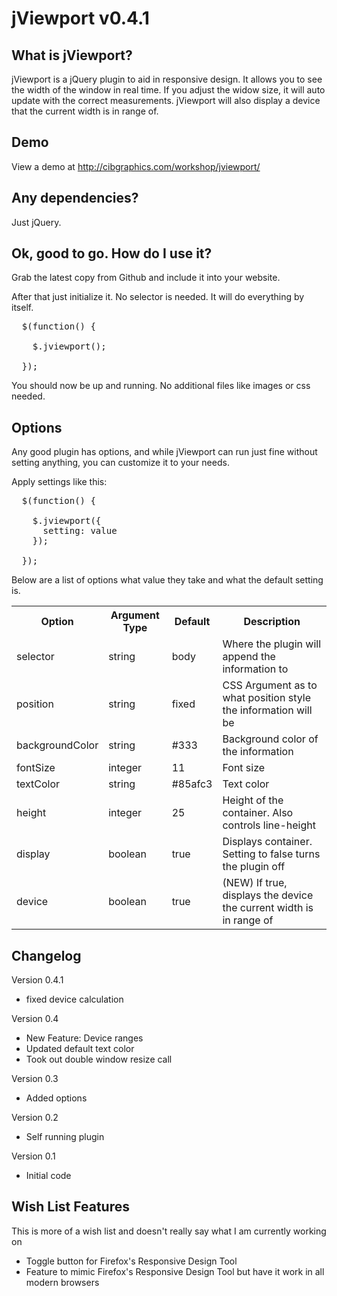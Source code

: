 # jViewport v0.4.1

## What is jViewport?

jViewport is a jQuery plugin to aid in responsive design. It allows you to see the width of the window in real time. If you adjust the widow size, it will auto update with the correct measurements. jViewport will also display a device that the current width is in range of.

## Demo

View a demo at http://cibgraphics.com/workshop/jviewport/

## Any dependencies?

Just jQuery.

## Ok, good to go. How do I use it?

Grab the latest copy from Github and include it into your website.

After that just initialize it. No selector is needed. It will do everything by itself.

<pre>
  $(function() {

    $.jviewport();

  });
</pre>

You should now be up and running. No additional files like images or css needed.

## Options

Any good plugin has options, and while jViewport can run just fine without setting anything, you can customize it to your needs.

Apply settings like this:

<pre>
  $(function() {

    $.jviewport({
      setting: value
    });

  });
</pre>

Below are a list of options what value they take and what the default setting is.

<table>
  <tr>
    <th>Option</th><th>Argument Type</th><th>Default</th><th>Description</th>
  </tr>
  <tr>
    <td>selector</td><td>string</td><td>body</td><td>Where the plugin will append the information to</td>
  </tr>
  <tr>
    <td>position</td><td>string</td><td>fixed</td><td>CSS Argument as to what position style the information will be</td>
  </tr>
  <tr>
    <td>backgroundColor</td><td>string</td><td>#333</td><td>Background color of the information</td>
  </tr>
  <tr>
    <td>fontSize</td><td>integer</td><td>11</td><td>Font size</td>
  </tr>
  <tr>
    <td>textColor</td><td>string</td><td>#85afc3</td><td>Text color</td>
  </tr>
  <tr>
    <td>height</td><td>integer</td><td>25</td><td>Height of the container. Also controls line-height</td>
  </tr>
  <tr>
    <td>display</td><td>boolean</td><td>true</td><td>Displays container. Setting to false turns the plugin off</td>
  </tr>
	<tr>
    <td>device</td><td>boolean</td><td>true</td><td>(NEW) If true, displays the device the current width is in range of</td>
  </tr>
</table>

## Changelog

Version 0.4.1
* fixed device calculation

Version 0.4
* New Feature: Device ranges
* Updated default text color
* Took out double window resize call

Version 0.3
* Added options

Version 0.2
* Self running plugin

Version 0.1
* Initial code

## Wish List Features

This is more of a wish list and doesn't really say what I am currently working on
* Toggle button for Firefox's Responsive Design Tool
* Feature to mimic Firefox's Responsive Design Tool but have it work in all modern browsers